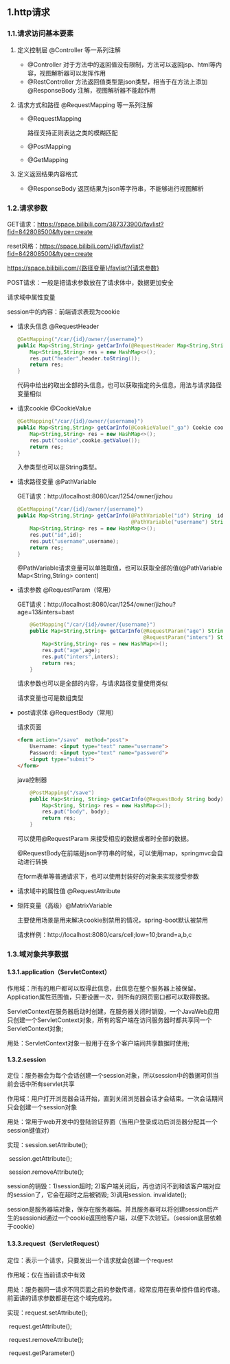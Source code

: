 ## 1.http请求

### 1.1.请求访问基本要素

1. 定义控制层 @Controller 等一系列注解

   - @Controller 对于方法中的返回值没有限制，方法可以返回jsp、html等内容，视图解析器可以发挥作用
   - @RestController 方法返回值类型是json类型，相当于在方法上添加@ResponseBody 注解，视图解析器不能起作用

2. 请求方式和路径 @RequestMapping 等一系列注解

   - @RequestMapping

     路径支持正则表达之类的模糊匹配

   - @PostMapping

   - @GetMapping

3. 定义返回结果内容格式 

   - @ResponseBody 返回结果为json等字符串，不能够进行视图解析

### 1.2.请求参数

GET请求：https://space.bilibili.com/387373900/favlist?fid=842808500&ftype=create

reset风格：https://space.bilibili.com/{id}/favlist?fid=842808500&ftype=create

https://space.bilibili.com/{路径变量}/favlist?{请求参数}

POST请求：一般是把请求参数放在了请求体中，数据更加安全

请求域中属性变量

session中的内容：前端请求表现为cookie

- 请求头信息 @RequestHeader

  ```java
  @GetMapping("/car/{id}/owner/{username}")
  public Map<String,String> getCarInfo(@RequestHeader Map<String,String> header){
      Map<String,String> res = new HashMap<>();
      res.put("header",header.toString());
      return res;
  }
  ```

  代码中给出的取出全部的头信息，也可以获取指定的头信息，用法与请求路径变量相似

- 请求cookie @CookieValue

  ```java
  @GetMapping("/car/{id}/owner/{username}")
  public Map<String,String> getCarInfo(@CookieValue("_ga") Cookie cookie){
      Map<String,String> res = new HashMap<>();
      res.put("cookie",cookie.getValue());
      return res;
  }
  ```

  入参类型也可以是String类型。

- 请求路径变量 @PathVariable

  GET请求：http://localhost:8080/car/1254/owner/jizhou

  ```java
  @GetMapping("/car/{id}/owner/{username}")
  public Map<String,String> getCarInfo(@PathVariable("id") String  id,
                                       @PathVariable("username") String username){
      Map<String,String> res = new HashMap<>();
      res.put("id",id);
      res.put("username",username);
      return res;
  }
  ```

  @PathVariable请求变量可以单独取值，也可以获取全部的值(@PathVariable Map<String,String> content)

- 请求参数 @RequestParam（常用）

  GET请求：http://localhost:8080/car/1254/owner/jizhou?age=13&inters=bast

  ```java
      @GetMapping("/car/{id}/owner/{username}")
      public Map<String,String> getCarInfo(@RequestParam("age") String age,
                                           @RequestParam("inters") String inters){
          Map<String,String> res = new HashMap<>();
          res.put("age",age);
          res.put("inters",inters);
          return res;
      }
  ```

  请求参数也可以是全部的内容，与请求路径变量使用类似

  请求变量也可是数组类型

- post请求体 @RequestBody（常用）

  请求页面

  ```html
  <form action="/save"  method="post">
      Username: <input type="text" name="username">
      Password: <input type="text" name="password">
      <input type="submit">
  </form>
  ```

  java控制器

  ```java
      @PostMapping("/save")
      public Map<String, String> getCarInfo(@RequestBody String body) {
          Map<String, String> res = new HashMap<>();
          res.put("body", body);
          return res;
      }
  ```

  可以使用@RequestParam 来接受相应的数据或者时全部的数据。

  @RequestBody在前端是json字符串的时候，可以使用map，springmvc会自动进行转换

  在form表单等普通请求下，也可以使用封装好的对象来实现接受参数

- 请求域中的属性值  @RequestAttribute

- 矩阵变量（高级）@MatrixVariable

  主要使用场景是用来解决cookie别禁用的情况，spring-boot默认被禁用

  请求样例：http://localhost:8080/cars/cell;low=10;brand=a,b,c

  

### 1.3.域对象共享数据

#### 1.3.1.application（ServletContext）

作用域：所有的用户都可以取得此信息，此信息在整个服务器上被保留。Application属性范围值，只要设置一次，则所有的网页窗口都可以取得数据。

ServletContext在服务器启动时创建，在服务器关闭时销毁，一个JavaWeb应用只创建一个ServletContext对象，所有的客户端在访问服务器时都共享同一个ServletContext对象;

用处：ServletContext对象一般用于在多个客户端间共享数据时使用;

#### 1.3.2.session

定位：服务器会为每个会话创建一个session对象，所以session中的数据可供当前会话中所有servlet共享

作用域：用户打开浏览器会话开始，直到关闭浏览器会话才会结束。一次会话期间只会创建一个session对象

用处：常用于web开发中的登陆验证界面（当用户登录成功后浏览器分配其一个session键值对）

实现：session.setAttribute(); 

​			session.getAttribute();

​			session.removeAttribute();

session的销毁：1)session超时; 2)客户端关闭后，再也访问不到和该客户端对应的session了，它会在超时之后被销毁; 3)调用session. invalidate();

session是服务器端对象，保存在服务器端。并且服务器可以将创建session后产生的sessionid通过一个cookie返回给客户端，以便下次验证。（session底层依赖于cookie）

#### 1.3.3.request（ServletRequest）

定位：表示一个请求，只要发出一个请求就会创建一个request

作用域：仅在当前请求中有效

用处：服务器同一请求不同页面之前的参数传递，经常应用在表单控件值的传递。前面讲的请求参数都是在这个域完成的。

实现：request.setAttribute(); 

​			request.getAttribute(); 

​			request.removeAttribute(); 

​			request.getParameter()

